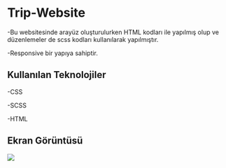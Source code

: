 <h1> Trip-Website </h1>

 -Bu websitesinde arayüz oluşturulurken HTML kodları ile yapılmış olup ve düzenlemeler de scss kodları kullanılarak yapılmıştır.</br>

 -Responsive bir yapıya sahiptir.</br>

 <h2> Kullanılan Teknolojiler</h2>
 
 -CSS
 
 -SCSS

 -HTML

 <h2>Ekran Görüntüsü</h2>

 ![](ekran.gif)

